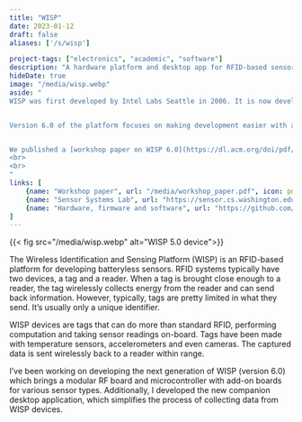 ```yaml
---
title: "WISP"
date: 2023-01-12
draft: false
aliases: ['/s/wisp']

project-tags: ["electronics", "academic", "software"]
description: "A hardware platform and desktop app for RFID-based sensors"
hideDate: true
image: "/media/wisp.webp"
aside: "
WISP was first developed by Intel Labs Seattle in 2006. It is now developed and maintained by the [UW Sensor Systems Lab](https://sensor.cs.washington.edu/).


Version 6.0 of the platform focuses on making development easier with a new modular hardware design and a companion desktop application.


We published a [workshop paper on WISP 6.0](https://dl.acm.org/doi/pdf/10.1145/3560905.3568109), which I presented at ACM EnsSys in October, 2022.
<br>
<br>
"
links: [
    {name: "Workshop paper", url: "/media/workshop_paper.pdf", icon: pdf},
    {name: "Sensor Systems Lab", url: "https://sensor.cs.washington.edu/", icon: uw},
    {name: "Hardware, firmware and software", url: "https://github.com/wisp", icon: github},
]
---
```


{{< fig src="/media/wisp.webp" alt="WISP 5.0 device">}}

The Wireless Identification and Sensing Platform (WISP) is an RFID-based platform for developing batteryless sensors. RFID systems typically have two devices, a tag and a reader. When a tag is brought close enough to a reader, the tag wirelessly collects energy from the reader and can send back information. However, typically, tags are pretty limited in what they send. It’s usually only a unique identifier.

WISP devices are tags that can do more than standard RFID, performing computation and taking sensor readings on-board. Tags have been made with temperature sensors, accelerometers and even cameras. The captured data is sent wirelessly back to a reader within range.

I’ve been working on developing the next generation of WISP (version 6.0) which brings a modular RF board and microcontroller with add-on boards for various sensor types. Additionally, I developed the new companion desktop application, which simplifies the process of collecting data from WISP devices.